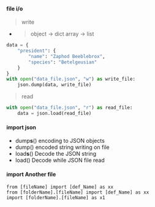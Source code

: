 #### file i/o
> write
- > object -> dict    array -> list
```py
data = {
    "president": {
        "name": "Zaphod Beeblebrox",
        "species": "Betelgeusian"
    }
}
with open("data_file.json", "w") as write_file:
    json.dump(data, write_file)
```
> read
```py
with open("data_file.json", "r") as read_file:
    data = json.load(read_file)
```
#### import json
- dump**s**()	encoding to JSON objects
- dump()	encoded string writing on file
- load**s**()	Decode the JSON string
- load()	Decode while JSON file read
#### import Another file
```
from [fileName] import [def_Name] as xx
from [folderName].[fileName] import [def_Name] as xx
import [folderName].[fileName] as x1
```
